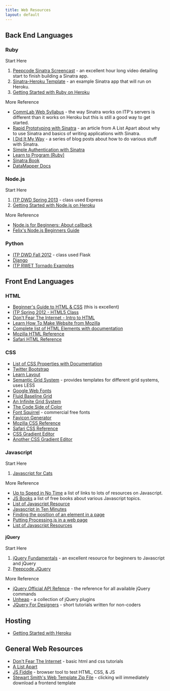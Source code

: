 ```yaml
---
title: Web Resources
layout: default
---
```


## Back End Languages

### Ruby

Start Here

1. [Peepcode Sinatra Screencast](https://peepcode.com/products/sinatra) - an excellent hour long video detailing start to finish building a Sinatra app.
2. [Sinatra-Heroku Template](https://github.com/stevenklise/Sinatra-Heroku-Template) - an example Sinatra app that will run on Heroku.
3. [Getting Started with Ruby on Heroku](https://devcenter.heroku.com/articles/ruby)

More Reference

- [CommLab Web Syllabus](https://github.com/ITPNYU/CommLabWeb) - the way Sinatra works on ITP's servers is different than it works on Heroku but this is still a good way to get started.
- [Rapid Prototyping with Sinatra](http://alistapart.com/article/rapid-prototyping-with-sinatra) - an article from A List Apart about why to use Sinatra and basics of writing applications with Sinatra.
- [I Did It My Way](http://ididitmyway.herokuapp.com/) - a series of blog posts about how to do various stuff with Sinatra.
- [Simple Authentication with Sinatra](http://ididitmyway.herokuapp.com/past/2011/2/22/really_simple_authentication_in_sinatra/)
- [Learn to Program (Ruby)](http://pine.fm/LearnToProgram/)
- [Sinatra Book](http://sinatra-book.gittr.com/)
- [DataMapper Docs](http://datamapper.org/docs/)

### Node.js

Start Here

1. [ITP DWD Spring 2013](http://itpwebclass.herokuapp.com/) - class used Express
2. [Getting Started with Node.js on Heroku](https://devcenter.heroku.com/articles/nodejs)

More Reference

- [Node.js for Beginners: About callback](http://www.theprojectspot.com/tutorial-post/nodejs-for-beginners-callbacks/4)
- [Felix's Node.js Beginners Guide](http://nodeguide.com/beginner.html)

### Python

- [ITP DWD Fall 2012](http://itppyweb.herokuapp.com/) - class used Flask
- [Django](https://www.djangoproject.com/)
- [ITP RWET Tornado Examples](https://github.com/aparrish/rwet-examples/tree/master/tornado)

## Front End Languages

### HTML

- [Beginner's Guide to HTML & CSS](http://learn.shayhowe.com/html-css/) (this is excellent)
- [ITP Spring 2012 - HTML5 Class](http://dankantor.com/itp/)
- [Don't Fear The Internet - Intro to HTML](http://www.dontfeartheinternet.com/html/html)
- [Learn How To Make Website from Mozilla](https://developer.mozilla.org/en-US/learn)
- [Complete list of HTML Elements with documentation](https://developer.mozilla.org/en-US/docs/HTML/Element)
- [Mozilla HTML Reference](https://developer.mozilla.org/en-US/docs/Gecko_DOM_Reference)
- [Safari HTML Reference](https://developer.apple.com/library/safari/#documentation/AppleApplications/Reference/SafariHTMLRef/Introduction.html)

### CSS

- [List of CSS Properties with Documentation](http://www.blooberry.com/indexdot/css/propindex/all.htm)
- [Twitter Bootstrap](http://twitter.github.com/bootstrap/)
- [Learn Layout](http://learnlayout.com/)
- [Semantic Grid System](http://semantic.gs/) - provides templates for different grid systems, uses LESS
- [Google Web Fonts](http://www.google.com/webfonts#)
- [Fluid Baseline Grid](http://fluidbaselinegrid.com/)
- [An Infinite Grid System](http://alistapart.com/article/the-infinite-grid)
- [The Code Side of Color](http://coding.smashingmagazine.com/2012/10/04/the-code-side-of-color/)
- [Font Squirrel](http://www.fontsquirrel.com/) - commercial free fonts
- [Favicon Generator](http://www.favicon.cc/)
- [Mozilla CSS Reference](https://developer.mozilla.org/en-US/docs/CSS)
- [Safari CSS Reference](http://developer.apple.com/library/safari/#documentation/appleapplications/reference/SafariCSSRef/Articles/StandardCSSProperties.html)
- [CSS Gradient Editor](http://www.colorzilla.com/gradient-editor/)
- [Another CSS Gradient Editor](http://www.westciv.com/tools/gradients/)

### Javascript

Start Here

1. [Javascript for Cats](http://jsforcats.com/)

More Reference

- [Up to Speed in No Time](http://ericleads.com/2011/09/learning-javascript-up-to-speed-in-no-time/) a list of links to
lots of resources on Javascript.
- [JS Books](http://jsbooks.revolunet.com/) a list of free books about various Javascript topics.
- [List of Javascript Resource](https://gist.github.com/LindseyB/5015434)
- [Javascript in Ten Minutes](https://github.com/spencertipping/js-in-ten-minutes)
- [Finding the position of an element in a page](http://www.quirksmode.org/js/findpos.html)
- [Putting Processing.js in a web page](http://processingjs.org/articles/p5QuickStart.html#processingcodeinwebpage)
- [List of Javascript Resources](https://gist.github.com/LindseyB/5015434)

#### jQuery

Start Here

1. [jQuery Fundamentals](http://jqfundamentals.com/) - an excellent resource for beginners to Javascript and jQuery
2. [Peepcode JQuery](https://peepcode.com/products/jquery)

More Reference

- [jQuery Official API Refence](http://api.jquery.com/) - the reference for all available jQuery commands
- [Unheap](http://www.unheap.com/) - a collection of jQuery plugins
- [JQuery For Designers](http://jqueryfordesigners.com/) - short tutorials written for non-coders

## Hosting

- [Getting Started with Heroku](https://devcenter.heroku.com/articles/quickstart)

## General Web Resources

- [Don't Fear The Internet](http://www.dontfeartheinternet.com/) - basic html and css tutorials
- [A List Apart](http://www.alistpart.com)
- [JS Fiddle](http://jsfiddle.net/) - browser tool to test HTML, CSS, & JS
- [Stewart Smith's Web Template Zip File](http://stewd.io/javascript/packages/webTemplate.zip) - clicking will immediately download a frontend template
